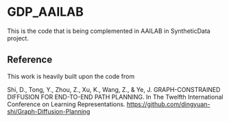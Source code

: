 # GDP_AAILAB

This is the code that is being complemented in AAILAB in SyntheticData project.

## Reference

This work is heavily built upon the code from

Shi, D., Tong, Y., Zhou, Z., Xu, K., Wang, Z., & Ye, J. GRAPH-CONSTRAINED DIFFUSION FOR END-TO-END PATH PLANNING. In The Twelfth International Conference on Learning Representations.
https://github.com/dingyuan-shi/Graph-Diffusion-Planning
